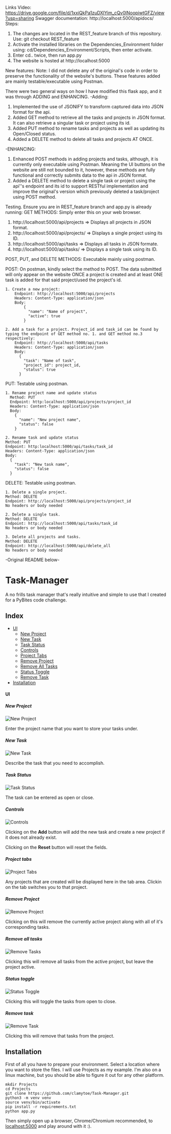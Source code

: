 Links
Video: https://drive.google.com/file/d/1xxiQkPa1zuDXlYim_cQv0lNoopiwtGFZ/view?usp=sharing
Swagger documentation: http://localhost:5000/apidocs/
Steps:
1. The changes are located in the REST_feature branch of this repository. Use: git checkout REST_feature
2. Activate the installed libraries on the Dependencies_Environment folder using: cd/Dependencies_Environment/Scripts, then enter activate.
3. Enter cd.. twice, then run app.py
 4. The website is hosted at http://localhost:5000

New features:
  Note: I did not delete any of the original's code in order to preserve the functionality of the website's buttons. These features added are mainly testable/executable using Postman.

  There were two general ways on how I have modified this flask app, and it was through ADDING and ENHANCING.
  -Adding: 
    
  1. Implemented the use of JSONIFY to transform captured data into JSON format for the api.
  2. Added GET method to retrieve all the tasks and projects in JSON format. It can also retrieve a singular task or project using its id.
  3. Added PUT method to rename tasks and projects as well as updating its Open/Closed status.
  4. Added a DELETE method to delete all tasks and projects AT ONCE.
  
  -ENHANCING:
1. Enhanced POST methods in adding projects and tasks, although, it is currently only executable using Postman. Meaning the UI buttons on the website are still not bounded to it, however, these methods are fully functional and correctly submits data to the api in JSON format.
2. Added a DELETE method to delete a single task or project using the api''s endpoint and its id to support RESTful implementation and improve the original's version which previously deleted a task/project using POST method.

Testing. Ensure you are in REST_feature branch and app.py is already running:
  GET METHODS: Simply enter this on your web browser.
1. http://localhost:5000/api/projects => Displays all projects in JSON format.
2. http://localhost:5000/api/projects/<id> => Displays a single project using its ID.
3. http://localhost:5000/api/tasks => Displays all tasks in JSON formate.
4. http://localhost:5000/api/tasks/<id> => Displays a single task using its ID.


POST, PUT, and DELETE METHODS: Executable mainly using postman.

POST: On postman, kindly select the method to POST. The data submitted will only appear on the website ONCE a project is created and at least ONE task is added for that said project/used the project's id. 

    1. Create a new project:
        Endpoint: http://localhost:5000/api/projects   
        Headers: Content-Type: application/json
        Body:
            {
              "name": "Name of project",
              "active": true
            }

    2. Add a task for a project. Project_id and task_id can be found by typing the endpoint of GET method no. 1. and GET method no.3 respectively:
        Endpoint: http://localhost:5000/api/tasks
        Headers: Content-Type: application/json
        Body:
          {
            "task": "Name of task",
            "project_id": project_id,
            "status": true
          }

  PUT: Testable using postman.
  
    1. Rename project name and update status
      Method: PUT
      Endpoint: http:localhost:5000/api/projects/project_id
      Headers: Content-Type: application/json
      Body:
        {
          "name": "New project name",
          "status": false
        }

    2. Rename task and update status
    Method: PUT
    Endpoint: http:localhost:5000/api/tasks/task_id
    Headers: Content-Type: application/json
    Body:
      {
        "task": "New task name",
        "status": false
      }

  DELETE: Testable using postman.
  
    1. Delete a single project.
    Method: DELETE
    Endpoint: http://localhost:5000/api/projects/project_id
    No headers or body needed

    2. Delete a single task.
    Method: DELETE
    Endpoint: http://localhost:5000/api/tasks/task_id
    No headers or body needed

    3. Delete all projects and tasks.
    Method: DELETE
    Endpoint: http://localhost:5000/api/delete_all
    No headers or body needed


-Original README below-

# Task-Manager
A no frills task manager that's really intuitive and simple to use that I created for a PyBites code challenge.

## Index
* [UI](#ui)
  * [New Project](#new-project)
  * [New Task](#new-task)
  * [Task Status](#task-status)
  * [Controls](#controls)
  * [Project Tabs](#project-tabs)
  * [Remove Project](#remove-project)
  * [Remove All Tasks](#remove-all-tasks)
  * [Status Toggle](#status-toggle)
  * [Remove Task](#remove-task)
* [Installation](#installation)

#### UI

##### New Project
![New Project](img/project.png)

Enter the project name that you want to store your tasks
under.

##### New Task
![New Task](img/task.png)

Describe the task that you need to accomplish.

##### Task Status
![Task Status](img/status.png)

The task can be entered as open or close.

##### Controls
![Controls](img/controls.png)

Clicking on the **Add** button will add the new task and create
a new project if it does not already exist.

Clicking on the **Reset** button will reset the fields.

##### Project tabs
![Project Tabs](img/tabs.png)

Any projects that are created will be displayed here in the
tab area. Clickin on the tab switches you to that project.

##### Remove Project
![Remove Project](img/remove_project.png)

Clicking on this will remove the currently active project
along with all of it's corresponding tasks.

##### Remove all tasks
![Remove Tasks](img/remove_all_tasks.png)

Clicking this will remove all tasks from the active project,
but leave the project active.

##### Status toggle
![Status Toggle](img/status_toggle.png)

Clicking this will toggle the tasks from open to close.

##### Remove task
![Remove Task](img/remove_task.png)

Clicking this will remove that tasks from the project.

## Installation
First of all you have to prepare your environment. Select
a location where you want to store the files. I will use 
Projects as my example. I'm also on a linux machine, but
you should be able to figure it out for any other platform.

    mkdir Projects
    cd Projects
    git clone https://github.com/clamytoe/Task-Manager.git
    python3 -m venv venv
    source venv/bin/activate
    pip install -r requirements.txt
    python app.py

Then simply open up a browser, Chrome/Chromium recommended,
to [localhost:5000](http://localhost:5000/) and play around
with it :).


